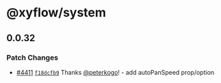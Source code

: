 # @xyflow/system

## 0.0.32

### Patch Changes

- [#4411](https://github.com/xyflow/xyflow/pull/4411) [`f18dcfb9`](https://github.com/xyflow/xyflow/commit/f18dcfb901eb8bcf956a2cf8dc07865dd482ff6f) Thanks [@peterkogo](https://github.com/peterkogo)! - add autoPanSpeed prop/option
